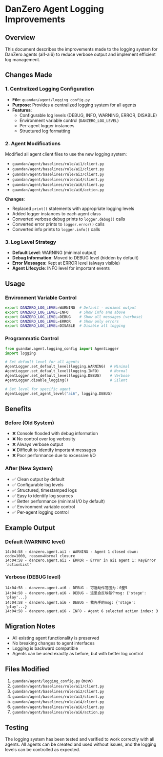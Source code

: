 # DanZero Agent Logging Improvements

## Overview
This document describes the improvements made to the logging system for DanZero agents (ai1-ai6) to reduce verbose output and implement efficient log management.

## Changes Made

### 1. Centralized Logging Configuration
- **File**: `guandan/agent/logging_config.py`
- **Purpose**: Provides a centralized logging system for all agents
- **Features**:
  - Configurable log levels (DEBUG, INFO, WARNING, ERROR, DISABLE)
  - Environment variable control (`DANZERO_LOG_LEVEL`)
  - Per-agent logger instances
  - Structured log formatting

### 2. Agent Modifications
Modified all agent client files to use the new logging system:
- `guandan/agent/baselines/rule/ai1/client.py`
- `guandan/agent/baselines/rule/ai2/client.py`
- `guandan/agent/baselines/rule/ai3/client.py`
- `guandan/agent/baselines/rule/ai4/client.py`
- `guandan/agent/baselines/rule/ai6/client.py`
- `guandan/agent/baselines/rule/ai6/action.py`

**Changes**:
- Replaced `print()` statements with appropriate logging levels
- Added logger instances to each agent class
- Converted verbose debug prints to `logger.debug()` calls
- Converted error prints to `logger.error()` calls
- Converted info prints to `logger.info()` calls

### 3. Log Level Strategy
- **Default Level**: WARNING (minimal output)
- **Debug Information**: Moved to DEBUG level (hidden by default)
- **Error Messages**: Kept at ERROR level (always visible)
- **Agent Lifecycle**: INFO level for important events

## Usage

### Environment Variable Control
```bash
export DANZERO_LOG_LEVEL=WARNING  # Default - minimal output
export DANZERO_LOG_LEVEL=INFO     # Show info and above
export DANZERO_LOG_LEVEL=DEBUG    # Show all messages (verbose)
export DANZERO_LOG_LEVEL=ERROR    # Show only errors
export DANZERO_LOG_LEVEL=DISABLE  # Disable all logging
```

### Programmatic Control
```python
from guandan.agent.logging_config import AgentLogger
import logging

# Set default level for all agents
AgentLogger.set_default_level(logging.WARNING)  # Minimal
AgentLogger.set_default_level(logging.INFO)     # Normal
AgentLogger.set_default_level(logging.DEBUG)    # Verbose
AgentLogger.disable_logging()                   # Silent

# Set level for specific agent
AgentLogger.set_agent_level("ai6", logging.DEBUG)
```

## Benefits

### Before (Old System)
- ❌ Console flooded with debug information
- ❌ No control over log verbosity
- ❌ Always verbose output
- ❌ Difficult to identify important messages
- ❌ Poor performance due to excessive I/O

### After (New System)
- ✅ Clean output by default
- ✅ Configurable log levels
- ✅ Structured, timestamped logs
- ✅ Easy to identify log sources
- ✅ Better performance (minimal I/O by default)
- ✅ Environment variable control
- ✅ Per-agent logging control

## Example Output

### Default (WARNING level)
```
14:04:58 - danzero.agent.ai1 - WARNING - Agent 1 closed down: code=1000, reason=Normal closure
14:04:58 - danzero.agent.ai1 - ERROR - Error in ai1 agent 1: KeyError 'actionList'
```

### Verbose (DEBUG level)
```
14:04:58 - danzero.agent.ai6 - DEBUG - 可选动作范围为：0至5
14:04:58 - danzero.agent.ai6 - DEBUG - 这里会反映每个msg: {'stage': 'play'...}
14:04:58 - danzero.agent.ai6 - DEBUG - 我先手的msg: {'stage': 'play'...}
14:04:58 - danzero.agent.ai6 - INFO - Agent 6 selected action index: 3
```

## Migration Notes
- All existing agent functionality is preserved
- No breaking changes to agent interfaces
- Logging is backward compatible
- Agents can be used exactly as before, but with better log control

## Files Modified
1. `guandan/agent/logging_config.py` (new)
2. `guandan/agent/baselines/rule/ai1/client.py`
3. `guandan/agent/baselines/rule/ai2/client.py`
4. `guandan/agent/baselines/rule/ai3/client.py`
5. `guandan/agent/baselines/rule/ai4/client.py`
6. `guandan/agent/baselines/rule/ai6/client.py`
7. `guandan/agent/baselines/rule/ai6/action.py`

## Testing
The logging system has been tested and verified to work correctly with all agents. All agents can be created and used without issues, and the logging levels can be controlled as expected.
